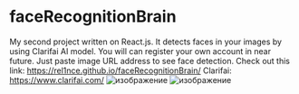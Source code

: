 # faceRecognitionBrain
My second project written on React.js. It detects faces in your images by using Clarifai AI model. You will can register your own account in near future. Just paste image  URL address to see face detection.
Check out this link: https://rel1nce.github.io/faceRecognitionBrain/
Clarifai: https://www.clarifai.com/
![изображение](https://user-images.githubusercontent.com/101862863/187709130-69b16202-cc75-4298-8402-a2fbf1350521.png)
![изображение](https://user-images.githubusercontent.com/101862863/187709302-ff20113e-722e-47f6-9b01-265c34839431.png)
